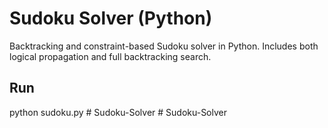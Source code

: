 # Sudoku Solver (Python)
Backtracking and constraint-based Sudoku solver in Python.
Includes both logical propagation and full backtracking search.

## Run
python sudoku.py
#   S u d o k u - S o l v e r  
 #   S u d o k u - S o l v e r  
 